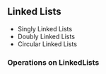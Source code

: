 ## Linked Lists

- Singly Linked Lists
- Doubly Linked Lists
- Circular Linked Lists


### Operations on LinkedLists
